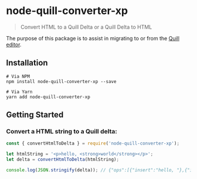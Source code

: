 # node-quill-converter-xp
> Convert HTML to a Quill Delta or a Quill Delta to HTML

The purpose of this package is to assist in migrating to or from the [Quill editor](https://quilljs.com/).

## Installation
```
# Via NPM
npm install node-quill-converter-xp --save

# Via Yarn
yarn add node-quill-converter-xp
```

## Getting Started

### Convert a HTML string to a Quill delta:
```js
const { convertHtmlToDelta } = require('node-quill-converter-xp');

let htmlString = '<p>hello, <strong>world</strong></p>';
let delta = convertHtmlToDelta(htmlString);

console.log(JSON.stringify(delta)); // {"ops":[{"insert":"hello, "},{"insert":"world","attributes":{"bold":true}}]}
```
